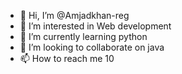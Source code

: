 - 👋 Hi, I’m @Amjadkhan-reg
- 👀 I’m interested in Web development
- 🌱 I’m currently learning python
- 💞️ I’m looking to collaborate on java
- 📫 How to reach me 10

<!---
Rashidmunir-reg/Rashidmunir-reg is a ✨ special ✨ repository because its `README.md` (this file) appears on your GitHub profile.
You can click the Preview link to take a look at your changes.
--->
